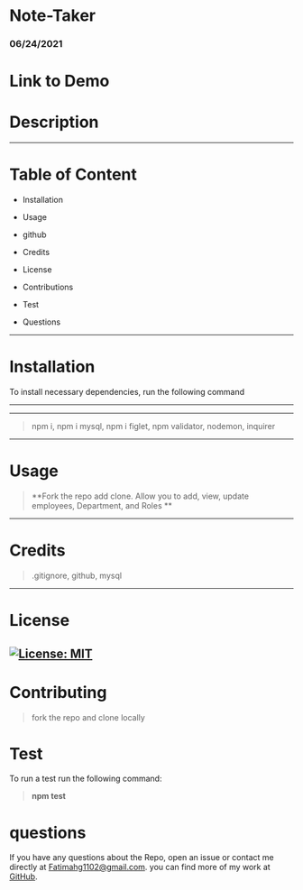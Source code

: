 # Note-Taker


### 06/24/2021


# Link to Demo

# Description


---------
# Table of Content
- Installation

- Usage

- github

- Credits

- License 

- Contributions 

- Test

- Questions
------
# Installation
To install necessary dependencies, run the following command

------
------
>npm i, npm i mysql, npm i figlet, npm validator, nodemon, inquirer
-------
# Usage
>**Fork the repo add clone. Allow you to add, view, update employees, Department, and Roles **
-------
# Credits
>.gitignore, github, mysql
------
# License
[![License: MIT](https://img.shields.io/badge/License-MIT-yellow.svg)](https://opensource.org/licenses/MIT) 
-----
# Contributing
>fork the repo and clone locally  

# Test
To run a test run the following command:

>**npm test**

# questions
 If you have any questions about the Repo, open an issue or contact me directly at <Fatimahg1102@gmail.com>. you can find more of my work at [GitHub](https://github.com/Fatimah2014).